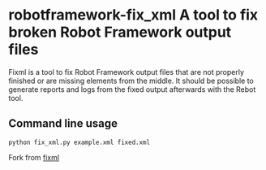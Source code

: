 # robotframework-fix_xml A tool to fix broken Robot Framework output files
Fixml is a tool to fix Robot Framework output files that are not properly finished or are missing elements from the middle. It should be possible to generate reports and logs from the fixed output afterwards with the Rebot tool.


## Command line usage
`python fix_xml.py example.xml fixed.xml`


Fork from [fixml](https://bitbucket.org/robotframework/fixml "fixml")
